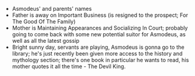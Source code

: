 - Asmodeus' and parents' names
- Father is away on Important Business (is resigned to the prospect;
  For The Good Of The Family)
- Mother is Maintaining Appearances and Socializing In Court;
  probably going to come back with some new potential suitor for Asmodeus,
  as well as all the latest gossip
- Bright sunny day, servants are playing, Asmodeus is gonna go to the library;
  he's just recently been given more access to the history and mythology section;
  there's one book in particular he wants to read,
  his mother quotes it all the time - The Devil King.
